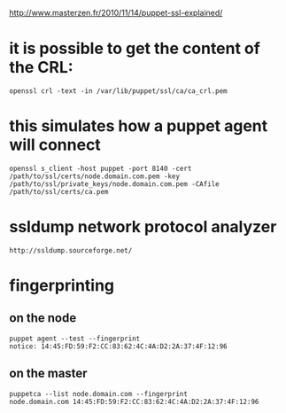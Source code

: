 http://www.masterzen.fr/2010/11/14/puppet-ssl-explained/

# it is possible to get the content of the CRL:
    openssl crl -text -in /var/lib/puppet/ssl/ca/ca_crl.pem

# this simulates how a puppet agent will connect
    openssl s_client -host puppet -port 8140 -cert /path/to/ssl/certs/node.domain.com.pem -key /path/to/ssl/private_keys/node.domain.com.pem -CAfile /path/to/ssl/certs/ca.pem

# ssldump network protocol analyzer
    http://ssldump.sourceforge.net/

# fingerprinting

## on the node
    puppet agent --test --fingerprint               
    notice: 14:45:FD:59:F2:CC:83:62:4C:4A:D2:2A:37:4F:12:96

## on the master
    puppetca --list node.domain.com --fingerprint
    node.domain.com 14:45:FD:59:F2:CC:83:62:4C:4A:D2:2A:37:4F:12:96
